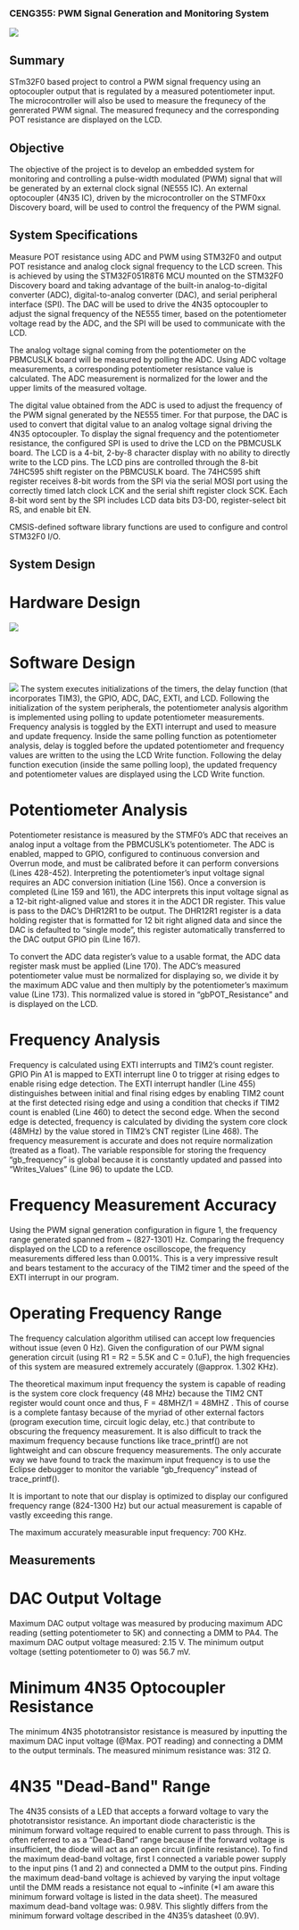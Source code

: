 ### CENG355: PWM Signal Generation and Monitoring System

![](https://github.com/morganjlw/CENG355/blob/master/STM32F0.jpg)

## Summary
STm32F0 based project to control a PWM signal frequency using an optocoupler output that is regulated by a measured potentiometer input. The microcontroller will also be used to measure the frequnecy of the genrerated PWM signal. The measured frequnecy and the corresponding POT resistance are displayed on the LCD. 

## Objective
The objective of the project is to develop an embedded system for monitoring and controlling a pulse-width modulated (PWM) signal that will be generated by an external clock signal (NE555 IC). An external optocoupler (4N35 IC), driven by the microcontroller on the STMF0xx Discovery board, will be used to control the frequency of the PWM signal.

## System Specifications
Measure POT resistance using ADC and PWM using STM32F0 and output POT resistance and analog clock signal frequency to the LCD screen. This is achieved by using the STM32F051R8T6 MCU mounted on the STM32F0 Discovery board and taking advantage of the built-in analog-to-digital converter (ADC), digital-to-analog converter (DAC), and serial peripheral interface (SPI). The DAC will be used to drive the 4N35 optocoupler to adjust the signal frequency of the NE555 timer, based on the potentiometer voltage read by the ADC, and the SPI will be used to communicate with the LCD.

The analog voltage signal coming from the potentiometer on the PBMCUSLK board will be measured by polling the ADC. Using ADC voltage measurements, a corresponding potentiometer resistance value is calculated. The ADC measurement is normalized for the lower and the upper limits of the measured voltage.

The digital value obtained from the ADC is used to adjust the frequency of the PWM signal generated by the NE555 timer. For that purpose, the DAC is used to convert that digital value to an analog voltage signal driving the 4N35 optocoupler.
To display the signal frequency and the potentiometer resistance, the configured SPI is used to drive the LCD on the PBMCUSLK board. The LCD is a 4-bit, 2-by-8 character display with no ability to directly write to the LCD pins. The LCD pins are controlled through the 8-bit 74HC595 shift register on the PBMCUSLK board. The 74HC595 shift register receives 8-bit words from the SPI via the serial MOSI port using the correctly timed latch clock LCK and the serial shift register clock SCK. Each 8-bit word sent by the SPI includes LCD data bits D3-D0, register-select bit RS, and enable bit EN.

CMSIS-defined software library functions are used to configure and control STM32F0 I/O.

## System Design
# Hardware Design
![](https://github.com/morganjlw/CENG355/blob/master/Hardware%20Schematic.JPG)
# Software Design
![](https://github.com/morganjlw/CENG355/blob/master/SoftwareDiagram.JPG)
The system executes initializations of the timers, the delay function (that incorporates TIM3), the GPIO, ADC, DAC, EXTI, and LCD. Following the initialization of the system peripherals, the potentiometer analysis algorithm is implemented using polling to update potentiometer measurements. Frequency analysis is toggled by the EXTI interrupt and used to measure and update frequency. Inside the same polling function as potentiometer analysis, delay is toggled before the updated potentiometer and frequency values are written to the using the LCD Write function. Following the delay function execution (inside the same polling loop), the updated frequency and potentiometer values are displayed using the LCD Write function.
# Potentiometer Analysis
Potentiometer resistance is measured by the STMF0’s ADC that receives an analog input a voltage from the PBMCUSLK’s potentiometer. The ADC is enabled, mapped to GPIO, configured to continuous conversion and Overrun mode, and must be calibrated before it can perform conversions (Lines 428-452). Interpreting the potentiometer’s input voltage signal requires an ADC conversion initiation (Line 156). Once a conversion is completed (Line 159 and 161), the ADC interprets this input voltage signal as a 12-bit right-aligned value and stores it in the ADC1 DR register. This value is pass to the DAC’s DHR12R1 to be output. The DHR12R1 register is a data holding register that is formatted for 12 bit right aligned data and since the DAC is defaulted to “single mode”, this register automatically transferred to the DAC output GPIO pin (Line 167).

To convert the ADC data register’s value to a usable format, the ADC data register mask must be applied (Line 170). The ADC’s measured potentiometer value must be normalized for displaying so, we divide it by the maximum ADC value and then multiply by the potentiometer’s maximum value (Line 173). This normalized value is stored in “gbPOT_Resistance” and is displayed on the LCD.

# Frequency Analysis
Frequency is calculated using EXTI interrupts and TIM2’s count register. GPIO Pin A1 is mapped to EXTI interrupt line 0 to trigger at rising edges to enable rising edge detection. The EXTI interrupt handler (Line 455) distinguishes between initial and final rising edges by enabling TIM2 count at the first detected rising edge and using a condition that checks if TIM2 count is enabled (Line 460) to detect the second edge. When the second edge is detected, frequency is calculated by dividing the system core clock (48MHz) by the value stored in TIM2’s CNT register (Line 468). The frequency measurement is accurate and does not require normalization (treated as a float). The variable responsible for storing the frequency “gb_frequency” is global because it is constantly updated and passed into “Writes_Values” (Line 96) to update the LCD.

# Frequency Measurement Accuracy
Using the PWM signal generation configuration in figure 1, the frequency range generated spanned from ~ (827-1301) Hz. Comparing the frequency displayed on the LCD to a reference oscilloscope, the frequency measurements differed less than 0.001%. This is a very impressive result and bears testament to the accuracy of the TIM2 timer and the speed of the EXTI interrupt in our program.

# Operating Frequency Range
The frequency calculation algorithm utilised can accept low frequencies without issue (even 0 Hz). Given the configuration of our PWM signal generation circuit (using R1 = R2 = 5.5K and C = 0.1uF), the high frequencies of this system are measured extremely accurately (@approx. 1.302 KHz).

The theoretical maximum input frequency the system is capable of reading is the system core clock frequency (48 MHz) because the TIM2 CNT register would count once and thus, F = 48MHZ/1 = 48MHZ . This of course is a complete fantasy because of the myriad of other external factors (program execution time, circuit logic delay, etc.) that contribute to obscuring the frequency measurement. It is also difficult to track the maximum frequency because functions like trace_printf() are not lightweight and can obscure frequency measurements. The only accurate way we have found to track the maximum input frequency is to use the Eclipse debugger to monitor the variable “gb_frequency” instead of trace_printf().

It is important to note that our display is optimized to display our configured frequency range (824-1300 Hz) but our actual measurement is capable of vastly exceeding this range.

The maximum accurately measurable input frequency: 700 KHz.

## Measurements
# DAC Output Voltage
Maximum DAC output voltage was measured by producing maximum ADC reading (setting potentiometer to 5K) and connecting a DMM to PA4. The maximum DAC output voltage measured: 2.15 V. The minimum output voltage (setting potentiometer to 0) was 56.7 mV.

# Minimum 4N35 Optocoupler Resistance
The minimum 4N35 phototransistor resistance is measured by inputting the maximum DAC input voltage (@Max. POT reading) and connecting a DMM to the output terminals. The measured minimum resistance was: 312 Ω.

# 4N35 "Dead-Band" Range
The 4N35 consists of a LED that accepts a forward voltage to vary the phototransistor resistance. An important diode characteristic is the minimum forward voltage required to enable current to pass through. This is often referred to as a “Dead-Band” range because if the forward voltage is insufficient, the diode will act as an open circuit (infinite resistance). To find the maximum dead-band voltage, first I connected a variable power supply to the input pins (1 and 2) and connected a DMM to the output pins. Finding the maximum dead-band voltage is achieved by varying the input voltage until the DMM reads a resistance not equal to ~infinite (*I am aware this minimum forward voltage is listed in the data sheet). The measured maximum dead-band voltage was: 0.98V. This slightly differs from the minimum forward voltage described in the 4N35’s datasheet (0.9V).





